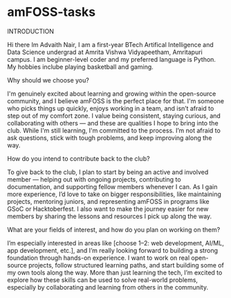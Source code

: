 # amFOSS-tasks

INTRODUCTION

Hi there Im Advaith Nair, I am a first-year BTech Artifical Intelligence and Data Science undergrad at Amrita Vishwa Vidyapeetham, Amritapuri campus. I am beginner-level coder and my preferred language is Python. My hobbies inclube playing basketball and gaming.

Why should we choose you?

I'm genuinely excited about learning and growing within the open-source community, and I believe amFOSS is the perfect place for that. I'm someone who picks things up quickly, enjoys working in a team, and isn’t afraid to step out of my comfort zone. I value being consistent, staying curious, and collaborating with others — and these are qualities I hope to bring into the club. While I'm still learning, I'm committed to the process. I’m not afraid to ask questions, stick with tough problems, and keep improving along the way.

How do you intend to contribute back to the club?

To give back to the club, I plan to start by being an active and involved member — helping out with ongoing projects, contributing to documentation, and supporting fellow members whenever I can. As I gain more experience, I’d love to take on bigger responsibilities, like maintaining projects, mentoring juniors, and representing amFOSS in programs like GSoC or Hacktoberfest. I also want to make the journey easier for new members by sharing the lessons and resources I pick up along the way.

What are your fields of interest, and how do you plan on working on them?

I’m especially interested in areas like [choose 1–2: web development, AI/ML, app development, etc.], and I’m really looking forward to building a strong foundation through hands-on experience. I want to work on real open-source projects, follow structured learning paths, and start building some of my own tools along the way. More than just learning the tech, I’m excited to explore how these skills can be used to solve real-world problems, especially by collaborating and learning from others in the community.
